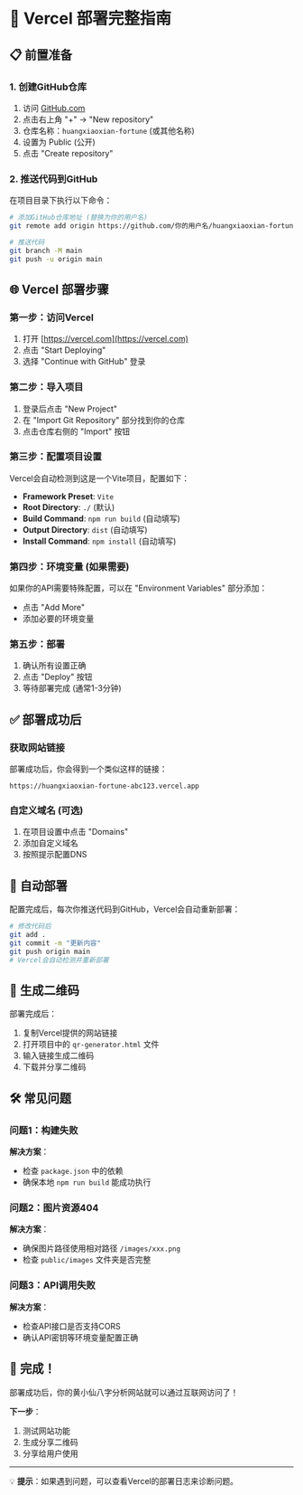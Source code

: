 # 🚀 Vercel 部署完整指南

## 📋 前置准备

### 1. 创建GitHub仓库
1. 访问 [GitHub.com](https://github.com)
2. 点击右上角 "+" → "New repository"
3. 仓库名称：`huangxiaoxian-fortune` (或其他名称)
4. 设置为 Public (公开)
5. 点击 "Create repository"

### 2. 推送代码到GitHub

在项目目录下执行以下命令：

```bash
# 添加GitHub仓库地址 (替换为你的用户名)
git remote add origin https://github.com/你的用户名/huangxiaoxian-fortune.git

# 推送代码
git branch -M main
git push -u origin main
```

## 🌐 Vercel 部署步骤

### 第一步：访问Vercel
1. 打开 [https://vercel.com](https://vercel.com)
2. 点击 "Start Deploying"
3. 选择 "Continue with GitHub" 登录

### 第二步：导入项目
1. 登录后点击 "New Project"
2. 在 "Import Git Repository" 部分找到你的仓库
3. 点击仓库右侧的 "Import" 按钮

### 第三步：配置项目设置
Vercel会自动检测到这是一个Vite项目，配置如下：

- **Framework Preset**: `Vite`
- **Root Directory**: `./` (默认)
- **Build Command**: `npm run build` (自动填写)
- **Output Directory**: `dist` (自动填写)
- **Install Command**: `npm install` (自动填写)

### 第四步：环境变量 (如果需要)
如果你的API需要特殊配置，可以在 "Environment Variables" 部分添加：
- 点击 "Add More"
- 添加必要的环境变量

### 第五步：部署
1. 确认所有设置正确
2. 点击 "Deploy" 按钮
3. 等待部署完成 (通常1-3分钟)

## ✅ 部署成功后

### 获取网站链接
部署成功后，你会得到一个类似这样的链接：
```
https://huangxiaoxian-fortune-abc123.vercel.app
```

### 自定义域名 (可选)
1. 在项目设置中点击 "Domains"
2. 添加自定义域名
3. 按照提示配置DNS

## 🔄 自动部署

配置完成后，每次你推送代码到GitHub，Vercel会自动重新部署：

```bash
# 修改代码后
git add .
git commit -m "更新内容"
git push origin main
# Vercel会自动检测并重新部署
```

## 📱 生成二维码

部署完成后：
1. 复制Vercel提供的网站链接
2. 打开项目中的 `qr-generator.html` 文件
3. 输入链接生成二维码
4. 下载并分享二维码

## 🛠️ 常见问题

### 问题1：构建失败
**解决方案**：
- 检查 `package.json` 中的依赖
- 确保本地 `npm run build` 能成功执行

### 问题2：图片资源404
**解决方案**：
- 确保图片路径使用相对路径 `/images/xxx.png`
- 检查 `public/images` 文件夹是否完整

### 问题3：API调用失败
**解决方案**：
- 检查API接口是否支持CORS
- 确认API密钥等环境变量配置正确

## 🎉 完成！

部署成功后，你的黄小仙八字分析网站就可以通过互联网访问了！

**下一步**：
1. 测试网站功能
2. 生成分享二维码
3. 分享给用户使用

---

💡 **提示**：如果遇到问题，可以查看Vercel的部署日志来诊断问题。
